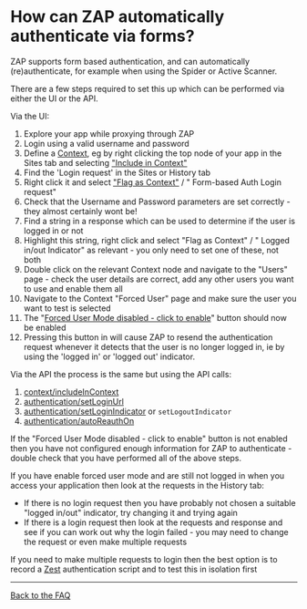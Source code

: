 # How can ZAP automatically authenticate via forms?

ZAP supports form based authentication, and can automatically (re)authenticate, for example when using the Spider or Active Scanner.

There are a few steps required to set this up which can be performed via either the UI or the API.

Via the UI:
  1. Explore your app while proxying through ZAP
  1. Login using a valid username and password
  1. Define a [Context](https://github.com/zaproxy/zap-core-help/wiki/HelpStartConceptsContexts), eg by right clicking the top node of your app in the Sites tab and selecting ["Include in Context"](https://github.com/zaproxy/zap-core-help/wiki/HelpUiTabsSites#include-in-context)
  1. Find the 'Login request' in the Sites or History tab
  1. Right click it and select ["Flag as Context"](https://github.com/zaproxy/zap-core-help/wiki/HelpUiTabsSites#flag-as-context) / "<Context id> Form-based Auth Login request"
  1. Check that the Username and Password parameters are set correctly - they almost certainly wont be!
  1. Find a string in a response which can be used to determine if the user is logged in or not
  1. Highlight this string, right click and select "Flag as Context" / "<Context id> Logged in/out Indicator" as relevant - you only need to set one of these, not both
  1. Double click on the relevant Context node and navigate to the "Users" page - check the user details are correct, add any other users you want to use and enable them all
  1. Navigate to the Context "Forced User" page and make sure the user you want to test is selected
  1. The "[Forced User Mode disabled - click to enable](https://github.com/zaproxy/zap-core-help/wiki/HelpUiTltoolbar#--force-user-mode-on--off)" button should now be enabled
  1. Pressing this button in will cause ZAP to resend the authentication request whenever it detects that the user is no longer logged in, ie by using the 'logged in' or 'logged out' indicator.

Via the API the process is the same but using the API calls:
  1. [context/includeInContext](https://github.com/zaproxy/zaproxy/wiki/ApiGen_context)
  1. [authentication/setLoginUrl](https://github.com/zaproxy/zaproxy/wiki/ApiGen_authentication)
  1. [authentication/setLoginIndicator](https://github.com/zaproxy/zaproxy/wiki/ApiGen_authentication) or `setLogoutIndicator`
  1. [authentication/autoReauthOn](https://github.com/zaproxy/zaproxy/wiki/ApiGen_authentication)

If the "Forced User Mode disabled - click to enable" button is not enabled then you have not configured enough information for ZAP to authenticate - double check that you have performed all of the above steps.

If you have enable forced user mode and are still not logged in when you access your application then look at the requests in the History tab:
* If there is no login request then you have probably not chosen a suitable "logged in/out" indicator, try changing it and trying again
* If there is a login request then look at the requests and response and see if you can work out why the login failed - you may need to change the request or even make multiple requests

If you need to make multiple requests to login then the best option is to record a [Zest](https://github.com/zaproxy/zap-core-help/wiki/HelpAddonsZestZest) authentication script and to test this in isolation first

---

[Back to the FAQ](FAQtoplevel)